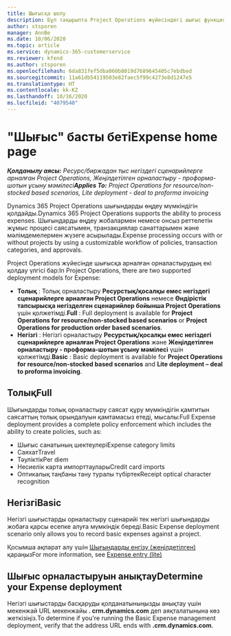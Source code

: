 ```yaml
---
title: Шығысқа шолу
description: Бұл тақырыпта Project Operations жүйесіндегі шығыс функциясы туралы ақпарат берілген.
author: stsporen
manager: AnnBe
ms.date: 10/06/2020
ms.topic: article
ms.service: dynamics-365-customerservice
ms.reviewer: kfend
ms.author: stsporen
ms.openlocfilehash: 6da831fef5dba060b8019d7689645405c7ebdbed
ms.sourcegitcommit: 11a61db54119503e82faec5f99c4273e8d1247e5
ms.translationtype: HT
ms.contentlocale: kk-KZ
ms.lasthandoff: 10/16/2020
ms.locfileid: "4079540"
---
```

# <a name="expense-home-page"></a><span data-ttu-id="1e019-103">"Шығыс" басты беті</span><span class="sxs-lookup"><span data-stu-id="1e019-103">Expense home page</span></span>

<span data-ttu-id="1e019-104">_**Қолданылу аясы:** Ресурс/биржадан тыс негіздегі сценарийлерге арналған Project Operations, Жеңілдетілген орналастыру - проформа-шотын ұсыну мәмілесі_</span><span class="sxs-lookup"><span data-stu-id="1e019-104">_**Applies To:** Project Operations for resource/non-stocked based scenarios, Lite deployment - deal to proforma invoicing_</span></span>


<span data-ttu-id="1e019-105">Dynamics 365 Project Operations шығындарды өңдеу мүмкіндігін қолдайды.</span><span class="sxs-lookup"><span data-stu-id="1e019-105">Dynamics 365 Project Operations supports the ability to process expenses.</span></span> <span data-ttu-id="1e019-106">Шығындарды өңдеу жобалармен немесе онсыз реттелетін жұмыс процесі саясатымен, транзакциялар санаттарымен және мәлімдемелермен жүзеге асырылады.</span><span class="sxs-lookup"><span data-stu-id="1e019-106">Expense processing occurs with or without projects by using a customizable workflow of policies, transaction categories, and approvals.</span></span>

<span data-ttu-id="1e019-107">Project Operations жүйесінде шығысқа арналған орналастырудың екі қолдау үлгісі бар:</span><span class="sxs-lookup"><span data-stu-id="1e019-107">In Project Operations, there are two supported deployment models for Expense:</span></span> 

- <span data-ttu-id="1e019-108">**Толық** : Толық орналастыру **Ресурстық/қосалқы емес негіздегі сценарийлерге арналған Project Operations** немесе **Өндірістік тапсырысқа негізделген сценарийлер бойынша Project Operations** үшін қолжетімді.</span><span class="sxs-lookup"><span data-stu-id="1e019-108">**Full** : Full deployment is available for **Project Operations for resource/non-stocked based scenarios** or **Project Operations for production order based scenarios**.</span></span>
- <span data-ttu-id="1e019-109">**Негізгі** : Негізгі орналастыру **Ресурстық/қосалқы емес негіздегі сценарийлерге арналған Project Operations** және **Жеңілдетілген орналастыру - проформа-шотын ұсыну мәмілесі** үшін қолжетімді.</span><span class="sxs-lookup"><span data-stu-id="1e019-109">**Basic** : Basic deployment is available for **Project Operations for resource/non-stocked based scenarios** and **Lite deployment – deal to proforma invoicing**.</span></span>

## <a name="full"></a><span data-ttu-id="1e019-110">Толық</span><span class="sxs-lookup"><span data-stu-id="1e019-110">Full</span></span> 
<span data-ttu-id="1e019-111">Шығындарды толық орналастыру саясат құру мүмкіндігін қамтитын саясаттың толық орындалуын қамтамасыз етеді, мысалы:</span><span class="sxs-lookup"><span data-stu-id="1e019-111">Full Expense deployment provides a complete policy enforcement which includes the ability to create policies, such as:</span></span>

  - <span data-ttu-id="1e019-112">Шығыс санатының шектеулері</span><span class="sxs-lookup"><span data-stu-id="1e019-112">Expense category limits</span></span>
  - <span data-ttu-id="1e019-113">Саяхат</span><span class="sxs-lookup"><span data-stu-id="1e019-113">Travel</span></span>
  - <span data-ttu-id="1e019-114">Тәуліктік</span><span class="sxs-lookup"><span data-stu-id="1e019-114">Per diem</span></span>
  - <span data-ttu-id="1e019-115">Несиелік карта импорттаулары</span><span class="sxs-lookup"><span data-stu-id="1e019-115">Credit card imports</span></span>
  - <span data-ttu-id="1e019-116">Оптикалық таңбаны тану туралы түбіртек</span><span class="sxs-lookup"><span data-stu-id="1e019-116">Receipt optical character recognition</span></span>

## <a name="basic"></a><span data-ttu-id="1e019-117">Негізгі</span><span class="sxs-lookup"><span data-stu-id="1e019-117">Basic</span></span> 
<span data-ttu-id="1e019-118">Негізгі шығыстарды орналастыру сценарийі тек негізгі шығындарды жобаға қарсы есепке алуға мүмкіндік береді.</span><span class="sxs-lookup"><span data-stu-id="1e019-118">Basic Expense deployment scenario only allows you to record basic expenses against a project.</span></span> 

<span data-ttu-id="1e019-119">Қосымша ақпарат алу үшін [Шығындарды енгізу (жеңілдетілген)](basic-expense.md) қараңыз</span><span class="sxs-lookup"><span data-stu-id="1e019-119">For more information, see [Expense entry (lite)](basic-expense.md)</span></span>

## <a name="determine-your-expense-deployment"></a><span data-ttu-id="1e019-120">Шығыс орналастыруын анықтау</span><span class="sxs-lookup"><span data-stu-id="1e019-120">Determine your Expense deployment</span></span>
<span data-ttu-id="1e019-121">Негізгі шығыстарды басқаруды қолданатыныңызды анықтау үшін мекенжай URL мекенжайы **. crm.dynamics.com** деп аяқталатынына көз жеткізіңіз.</span><span class="sxs-lookup"><span data-stu-id="1e019-121">To determine if you're running the Basic Expense management deployment, verify that the address URL ends with **.crm.dynamics.com**.</span></span> 
